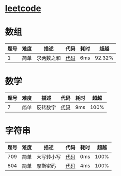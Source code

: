 #  [leetcode](https://leetcode-cn.com/)

# 数组
| 题号|难度|描述|代码|耗时|超越|
| ----| ---|---|---|---|---|
|1|简单|求两数之和|[代码](https://github.com/lgjlife/Algorithm-Exercise/blob/master/src/leetcode/array/question1.java)|6ms|92.32%|

# 数学
| 题号|难度|描述|代码|耗时|超越|
| ----| ---|---|---|---|---|
|7|简单|反转数字|[代码](https://github.com/lgjlife/Algorithm-Exercise/blob/master/src/leetcode/math/Question7.java)|9ms|100%|


# 字符串
| 题号|难度|描述|代码|耗时|超越|
| ----| ---|---|---|---|---|
|709|简单|大写转小写|[代码](https://github.com/lgjlife/Algorithm-Exercise/blob/master/src/leetcode/string/Question709.java)|0ms|100%|
|804|简单|摩斯密码|[代码](https://github.com/lgjlife/Algorithm-Exercise/blob/master/src/leetcode/string/Question804.java)|4ms|100%|


